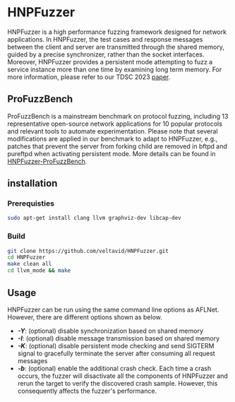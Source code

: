 # HNPFuzzer

HNPFuzzer is a high performance fuzzing framework designed for network applications. In HNPFuzzer, the test cases and response messages between the client and server are transmitted through the shared memory, guided by a precise synchronizer, rather than the socket interfaces. Moreover, HNPFuzzer provides a persistent mode attempting to fuzz a service instance more than one time by examining long term memory. For more information, please refer to our TDSC 2023 [paper](https://ieeexplore.ieee.org/document/10262045).

## ProFuzzBench

ProFuzzBench is a mainstream benchmark on protocol fuzzing, including 13 representative open-source network applications for 10 popular protocols and relevant tools to automate experimentation. Please note that several modifications are applied in our benchmark to adapt to HNPFuzzer, e.g., patches that prevent the server from forking child are removed in bftpd and pureftpd when activating persistent mode. More details can be found in [HNPFuzzer-ProFuzzBench](https://github.com/veltavid/HNPFuzzer-ProFuzzBench). 

## installation

### Prerequisties

```bash
sudo apt-get install clang llvm graphviz-dev libcap-dev
```

### Build

```bash
git clone https://github.com/veltavid/HNPFuzzer.git
cd HNPFuzzer
make clean all
cd llvm_mode && make
```

## Usage

HNPFuzzer can be run using the same command line options as AFLNet. However, there are different options shown as below.

- ***-Y***: (optional) disable synchronization based on shared memory
- ***-I***: (optional) disable message transmission based on shared memory
- ***-K***: (optional) disable persistent mode checking and send SIGTERM signal to gracefully terminate the server after consuming all request messages
- ***-b***: (optional) enable the additional crash check. Each time a crash occurs, the fuzzer will disactivate all the components of HNPFuzzer and rerun the target to verify the discovered crash sample. However, this consequently affects the fuzzer's performance.

